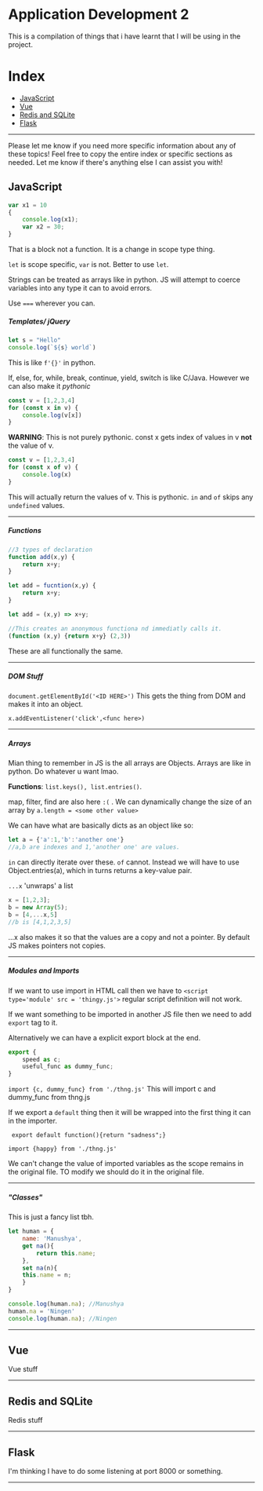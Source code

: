 # Application Development 2

This is a compilation of things that i have learnt that I will be using in the project.

# Index

- [JavaScript](#javascript)
- [Vue](#vue)
- [Redis and SQLite](#redis-and-sqlite)
- [Flask](#flask)

---

Please let me know if you need more specific information about any of these topics!
Feel free to copy the entire index or specific sections as needed. Let me know if there's anything else I can assist you with!

## JavaScript

```javascript
var x1 = 10
{
    console.log(x1);
    var x2 = 30;
}
```

That is a block not a function. It is a change in scope type thing.

`let` is scope specific, `var` is not. Better to use `let`.

Strings can be treated as arrays like in python. JS will attempt to coerce variables into any type it can to avoid errors.

Use `===` wherever you can.

##### Templates/ jQuery

```javascript
let s = "Hello"
console.log(`${s} world`)
```

This is like `f'{}'` in python. 

If, else, for, while, break, continue, yield, switch is like C/Java. However we can also make it *pythonic*

```javascript
const v = [1,2,3,4]
for (const x in v) {
    console.log(v[x])
}
```

**WARNING**: This is not purely pythonic. const x gets index of values in v **not** the value of v.

```javascript
const v = [1,2,3,4]
for (const x of v) {
    console.log(x)
}
```

This will actually return the values of v. This is pythonic. `in` and `of` skips any `undefined` values.

---

##### Functions

```javascript
//3 types of declaration
function add(x,y) {
    return x+y;
}

let add = fucntion(x,y) {
    return x+y;
}

let add = (x,y) => x+y;

//This creates an anonymous functiona nd immediatly calls it.
(function (x,y) {return x+y} (2,3))
```

These are all functionally the same.

---

##### DOM Stuff

`document.getElementById('<ID HERE>')` This gets the thing from DOM and makes it into an object.

`x.addEventListener('click',<func here>)`

---

##### Arrays

Mian thing to remember in JS is the all arrays are Objects. Arrays are like in python. Do whatever u want lmao.

**Functions**: `list.keys(), list.entries()`.

map, filter, find are also here `:(` . We can dynamically change the size of an array by `a.length = <some other value>`

We can have what are basically dicts as an object like so:

```javascript
let a = {'a':1,'b':'another one'}
//a,b are indexes and 1,'another one' are values.
```

`in` can directly iterate over these. `of` cannot. Instead we will have to use Object.entries(a), which in turns returns a key-value pair.

`...x` 'unwraps' a list

```javascript
x = [1,2,3];
b = new Array(5);
b = [4,...x,5]
//b is [4,1,2,3,5]
```

...x also makes it so that the values are a copy and not a pointer. By default JS makes pointers not copies.

---

##### Modules and Imports

If we want to use import in HTML call then we have to `<script type='module' src = 'thingy.js'>` regular script definition will not work.

If we want something to be imported in another JS file then we need to add `export` tag to it.

Alternatively we can have a explicit export block at the end.

```javascript
export {
    speed as c;
    useful_func as dummy_func;
}
```

`import {c, dummy_func} from './thng.js'` This will import c and dummy_func from thng.js

If we export a `default` thing then it will be wrapped into the first thing it can in the importer.

` export default function(){return "sadness";}`

`import {happy} from './thng.js'`

We can't change the value of imported variables as the scope remains in the original file. TO modify we should do it in the original file.

---

##### "Classes"

This is just a fancy list tbh.

```javascript
let human = {
    name: 'Manushya',
    get na(){
        return this.name;
    },
    set na(n){
    this.name = n;
    }
}

console.log(human.na); //Manushya
human.na = 'Ningen'
console.log(human.na); //Ningen
```

---

## Vue

Vue stuff

---

## Redis and SQLite

Redis stuff

---

## Flask

I'm thinking I have to do some listening at port 8000 or something.

---
